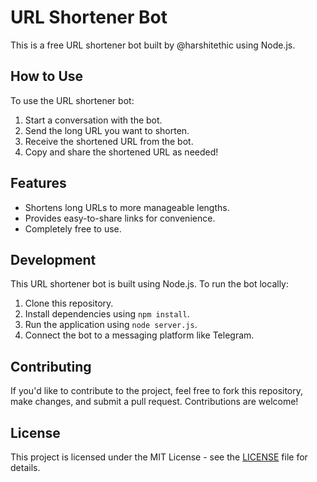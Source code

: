 <body>
  <h1>URL Shortener Bot</h1>
  <p>This is a free URL shortener bot built by @harshitethic using Node.js.</p>

  <h2>How to Use</h2>
  <p>To use the URL shortener bot:</p>
  <ol>
    <li>Start a conversation with the bot.</li>
    <li>Send the long URL you want to shorten.</li>
    <li>Receive the shortened URL from the bot.</li>
    <li>Copy and share the shortened URL as needed!</li>
  </ol>

  <h2>Features</h2>
  <ul>
    <li>Shortens long URLs to more manageable lengths.</li>
    <li>Provides easy-to-share links for convenience.</li>
    <li>Completely free to use.</li>
  </ul>

  <h2>Development</h2>
  <p>This URL shortener bot is built using Node.js. To run the bot locally:</p>
  <ol>
    <li>Clone this repository.</li>
    <li>Install dependencies using <code>npm install</code>.</li>
    <li>Run the application using <code>node server.js</code>.</li>
    <li>Connect the bot to a messaging platform like Telegram.</li>
  </ol>

  <h2>Contributing</h2>
  <p>If you'd like to contribute to the project, feel free to fork this repository, make changes, and submit a pull request. Contributions are welcome!</p>

  <h2>License</h2>
  <p>This project is licensed under the MIT License - see the <a href="LICENSE">LICENSE</a> file for details.</p>
</body>
